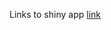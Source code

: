 
Links to shiny app [link](https://connect.posit.cloud/cmilando/content/019a03b4-9223-2940-31ec-061d51ca817b)
